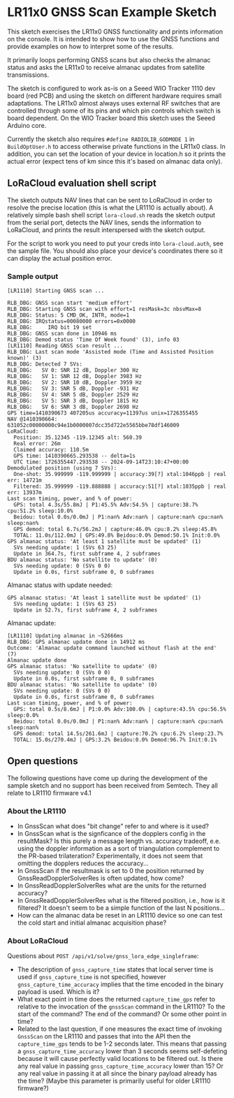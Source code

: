 LR11x0 GNSS Scan Example Sketch
===============================

This sketch exercises the LR11x0 GNSS functionality and prints information on the console.
It is intended to show how to use the GNSS functions and provide examples on how to interpret
some of the results.

It primarily loops performing GNSS scans but also checks the almanac status and asks the LR11x0
to receive almanac updates from satellite transmissions.

The sketch is configured to work as-is on a Seeed WIO Tracker 1110 dev board (red PCB)
and using the sketch on different hardware requires small adaptations.
The LR11x0 almost always uses external RF switches that are controlled through some of its
pins and which pin controls which switch is board dependent.
On the WIO Tracker board this sketch uses the Seeed Arduino core.

Currently the sketch also requires `#define RADIOLIB_GODMODE 1` in `BuildOptUser.h` to access
otherwise private functions in the LR11x0 class.
In addition, you can set the location of your device in location.h so it prints the actual
error (expect tens of km since this it's based on almanac data only).

## LoRaCloud evaluation shell script

The sketch outputs NAV lines that can be sent to LoRaCloud in order to resolve the precise
location (this is what the LR1110 is actually about).
A relatively simple bash shell script `lora-cloud.sh` reads the sketch output from the serial port,
detects the NAV lines, sends the information to LoRaCloud, and prints the result interspersed
with the sketch output.

For the script to work you need to put your creds into `lora-cloud.auth`, see the sample file.
You should also place your device's coordinates there so it can display the actual position error.

### Sample output

```
[LR1110] Starting GNSS scan ... 

RLB_DBG: GNSS scan start 'medium effort'
RLB_DBG: Starting GNSS scan with effort=1 resMask=3c nbsvMax=8
RLB_DBG: Status: 5 CMD_OK, INTR, mode=1
RLB_DBG: IRQstatus=00080000 errors=0x0000
RLB_DBG:     IRQ bit 19 set
RLB_DBG: GNSS scan done in 10946 ms
RLB_DBG: Demod status 'Time Of Week found' (3), info 03
[LR1110] Reading GNSS scan result ...
RLB_DBG: Last scan mode 'Assisted mode (Time and Assisted Position known)' (3)
RLB_DBG: Detected 7 SVs:
RLB_DBG:   SV 0: SNR 12 dB, Doppler 300 Hz
RLB_DBG:   SV 1: SNR 12 dB, Doppler 3983 Hz
RLB_DBG:   SV 2: SNR 10 dB, Doppler 3959 Hz
RLB_DBG:   SV 3: SNR 5 dB, Doppler -931 Hz
RLB_DBG:   SV 4: SNR 5 dB, Doppler 2529 Hz
RLB_DBG:   SV 5: SNR 3 dB, Doppler 1815 Hz
RLB_DBG:   SV 6: SNR 3 dB, Doppler 2698 Hz
GPS time=1410390673 407205us accuracy=11397us unix=1726355455
NAV @1410390664: 631052c00000000c94e1b0000007dcc35d722e5565bbe78df146009
LoRaCloud:
  Position: 35.12345 -119.12345 alt: 560.39
  Real error: 26m
  Claimed accuracy: 110.5m
  GPS time: 1410390665.293538 -- delta=1s
  UTC time: 1726355447.293538 -- 2024-09-14T23:10:47+00:00
Demodulated position (using 7 SVs):
  One-shot: 35.999999 -119.999999 | accuracy:39[?] xtal:1046ppb | real err: 14721m
  Filtered: 35.999999 -119.888888 | accuracy:51[?] xtal:1035ppb | real err: 13937m
Last scan timing, power, and % of power:
  GPS: total 4.3s/55.8mJ | P1:45.5% Adv:54.5% | capture:38.7% cpu:51.2% sleep:10.0%
  Beidou: total 0.0s/0.0mJ | P1:nan% Adv:nan% | capture:nan% cpu:nan% sleep:nan%
  GPS demod: total 6.7s/56.2mJ | capture:46.0% cpu:8.2% sleep:45.8%
  TOTAL: 11.0s/112.0mJ | GPS:49.8% Beidou:0.0% Demod:50.1% Init:0.0%
GPS almanac status: 'At least 1 satellite must be updated' (1)
  SVs needing update: 1 (SVs 63 25)
  Update in 364.7s, first subframe 4, 2 subframes
BDU almanac status: 'No satellite to update' (0)
  SVs needing update: 0 (SVs 0 0)
  Update in 0.0s, first subframe 0, 0 subframes
```

Almanac status with update needed:
```
GPS almanac status: 'At least 1 satellite must be updated' (1)                            
  SVs needing update: 1 (SVs 63 25)                                                       
  Update in 52.7s, first subframe 4, 2 subframes                                          
```

Almanac update:
```
[LR1110] Updating almanac in ~52666ms                                                     
RLB_DBG: GPS almanac update done in 14912 ms                                              
Outcome: 'Almanac update command launched without flash at the end' (7)                   
Almanac update done                                                                       
GPS almanac status: 'No satellite to update' (0)                                          
  SVs needing update: 0 (SVs 0 0)                                                         
  Update in 0.0s, first subframe 0, 0 subframes                                           
BDU almanac status: 'No satellite to update' (0)                                          
  SVs needing update: 0 (SVs 0 0)                                                         
  Update in 0.0s, first subframe 0, 0 subframes                                           
Last scan timing, power, and % of power:                                                  
  GPS: total 0.5s/8.6mJ | P1:0.0% Adv:100.0% | capture:43.5% cpu:56.5% sleep:0.0%         
  Beidou: total 0.0s/0.0mJ | P1:nan% Adv:nan% | capture:nan% cpu:nan% sleep:nan%          
  GPS demod: total 14.5s/261.6mJ | capture:70.2% cpu:6.2% sleep:23.7%                     
  TOTAL: 15.0s/270.4mJ | GPS:3.2% Beidou:0.0% Demod:96.7% Init:0.1%                       
```
## Open questions

The following questions have come up during the development of the sample sketch and no support
has been received from Semtech. They all relate to LR1110 firmware v4.1

### About the LR1110

- In GnssScan what does "bit change" refer to and where is it used?
- In GnssScan what is the signficance of the dopplers config in the resultMask? Is this purely a
  message length vs. accuracy tradeoff, e.e. using the doppler information as a sort of triangulation
  complement to the PR-based trilateration? Experimentally, it does not seem that omitting the
  dopplers reduces the accuracy...
- In GnssScan if the resultmask is set to 0 the position returned by GnssReadDopplerSolverRes is
  often updated, how come?
- In GnssReadDopplerSolverRes what are the units for the returned accuracy?
- In GnssReadDopplerSolverRes what is the filtered position, i.e., how is it filtered?
  It doesn't seem to be a simple function of the last N positions...
- How can the almanac data be reset in an LR1110 device so one can test the cold start and initial
  almanac acquisition phase?

### About LoRaCloud

Questions about `POST /api/v1/solve/gnss_lora_edge_singleframe`:
- The description of `gnss_capture_time` states that local server time is used if `gnss_capture_time`
  is not specified, however `gnss_capture_time_accuracy` implies that the time encoded in the binary
  payload is used. Which is it?
- What exact point in time does the returned `capture_time_gps` refer to relative to the invocation of
  the `gnssScan` command in the LR1110? To the start of the command? The end of the command? Or some other point in time?
- Related to the last question, if one measures the exact time of invoking `GnssScan` on the LR1110
  and passes that into the API then the `capture_time_gps` tends to be 1-2 seconds later. This means
  that passing a `gnss_capture_time_accuracy` lower than 3 seconds seems self-defeting because it will cause perfectly valid locations to be filtered out. Is there any real value in passing `gnss_capture_time_accuracy` lower than 15? Or any real value in passing it at all since the binary
  payload already has the time? (Maybe this parameter is primarily useful for older LR1110 firmware?)
